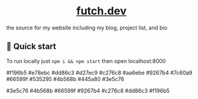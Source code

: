 <h1 align="center">
  <a href="https://www.futch.dev">futch.dev</a>
</h1>

the source for my website including my blog, project list, and bio

## 🚀 Quick start

To run locally just `npm i && npm start` then open localhost:8000

#f196b5
#e78ebc
#dd86c3
#d27ec9
#c276c8
#aa6ebe
#9267b4
#7c60a9
#66599f
#535295
#4b568b
#445a80
#3e5c76


#3e5c76
#4b568b
#66599f
#9267b4
#c276c8
#dd86c3
#f196b5

